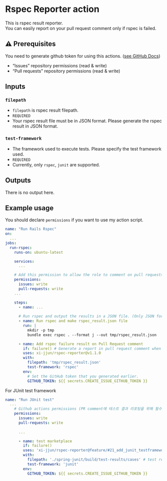 # Rspec Reporter action
This is rspec result reporter.<br>
You can easily report on your pull request comment only if rspec is failed.<br>

## ⚠︎ Prerequisites
You need to generate github token for using this actions. ([see GitHub Docs](https://docs.github.com/en/rest/issues/comments?apiVersion=2022-11-28#create-an-issue-comment))<br>
- “Issues” repository permissions (read & write)
- “Pull requests” repository permissions (read & write)

## Inputs
### `filepath`
- `filepath` is rspec result filepath.
- `REQUIRED`
- Your rspec result file must be in JSON format. Please generate the rspec result in JSON format.

### `test-framework`
- The framework used to execute tests. Please specify the test framework used.
- `REQUIRED`
- Currently, only `rspec`, `junit` are supported.

## Outputs
There is no output here.<br>

## Example usage
You should declare `permissions` if you want to use my action script.
```yaml
name: "Run Rails Rspec"
on:
  ...
jobs:
  run-rspec:
    runs-on: ubuntu-latest

    services:
      ...

    # Add this permission to allow the role to comment on pull requests.
    permissions:
      issues: write
      pull-requests: write
    ...

    steps:
      - name: ...
      
      # Run rspec and output the results in a JSON file. (Only JSON format is valid)
      - name: Run rspec and make rspec_result.json file
        run: |
          mkdir -p tmp
          bundle exec rspec . --format j --out tmp/rspec_result.json

      - name: Add rspec failure result on Pull Request comment
        if: failure() # Generate a report in pull request comment when rspec is failed.
        uses: xi-jjun/rspec-reporter@v1.1.0
        with:
          filepath: 'tmp/rspec_result.json'
          test-framework: 'rspec'
        env:
          # Set the GitHub token that you generated earlier.
          GITHUB_TOKEN: ${{ secrets.CREATE_ISSUE_GITHUB_TOKEN }} 
```

For JUnit test framework
```yaml
name: "Run JUnit test"
  ...
    # Github actions permissions (PR comment에 테스트 결과 리포팅을 위해 필수)
    permissions:
      issues: write
      pull-requests: write
      
      ...

      - name: test marketplace
        if: failure()
        uses: 'xi-jjun/rspec-reporter@feature/#21_add_junit_testframework'
        with:
          filepath: './spring-junit/build/test-results/cases' # test result file dir
          test-framework: 'junit'
        env:
          GITHUB_TOKEN: ${{ secrets.CREATE_ISSUE_GITHUB_TOKEN }}
```
